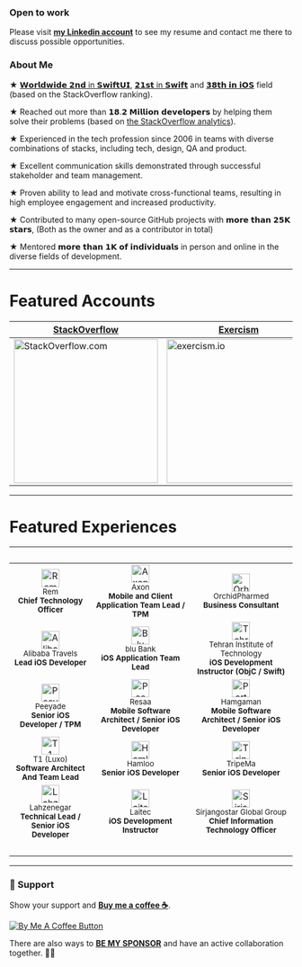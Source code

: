 ### Open to work
Please visit [**my Linkedin account**](https://www.linkedin.com/in/mojtabahosseini/) to see my resume and contact me there to discuss possible opportunities.

### About Me

★ [𝗪𝗼𝗿𝗹𝗱𝘄𝗶𝗱𝗲 𝟮𝗻𝗱 in 𝗦𝘄𝗶𝗳𝘁𝗨𝗜](https://stackoverflow.com/tags/swiftui/topusers), [𝟮𝟭𝘀𝘁 in 𝗦𝘄𝗶𝗳𝘁](https://data.stackexchange.com/stackoverflow/query/1813617/user-rank-for-a-specific-tag?UserId=5623035&TagName=Swift) and [𝟯𝟴𝘁𝗵 𝗶𝗻 𝗶𝗢𝗦](https://data.stackexchange.com/stackoverflow/query/1813617/user-rank-for-a-specific-tag?UserId=5623035&TagName=iOS) field (based on the StackOverflow ranking).

★ Reached out more than 𝟭𝟴.𝟮 𝗠𝗶𝗹𝗹𝗶𝗼𝗻 𝗱𝗲𝘃𝗲𝗹𝗼𝗽𝗲𝗿𝘀 by helping them solve their problems (based on [the StackOverflow analytics](http://stackoverflow.com/users/5623035/mojtaba-hosseini)).

★ Experienced in the tech profession since 2006 in teams with diverse combinations of stacks, including tech, design, QA and product.

★ Excellent communication skills demonstrated through successful stakeholder and team management.

★ Proven ability to lead and motivate cross-functional teams, resulting in high employee engagement and increased productivity.

★ Contributed to many open-source GitHub projects with 𝗺𝗼𝗿𝗲 𝘁𝗵𝗮𝗻 𝟮𝟱𝗞 𝘀𝘁𝗮𝗿𝘀, (Both as the owner and as a contributor in total)

★ Mentored 𝗺𝗼𝗿𝗲 𝘁𝗵𝗮𝗻 𝟭𝗞 𝗼𝗳 𝗶𝗻𝗱𝗶𝘃𝗶𝗱𝘂𝗮𝗹𝘀 in person and online in the diverse fields of development.

---

# Featured Accounts

**[StackOverflow](https://stackoverflow.com/users/5623035/mojtaba-hosseini)** | **[Exercism](https://exercism.io/profiles/MojtabaHs)** | **[Linkedin](https://www.linkedin.com/in/mojtabahosseini)** |
--- | --- | ---
|[<img width="256" alt="StackOverflow.com" src="https://i.stack.imgur.com/cc0sZ.png">](https://stackoverflow.com/users/5623035/mojtaba-hosseini)|[<img width="256" alt="exercism.io" src="https://i.stack.imgur.com/3e8H2.png">](https://exercism.io/profiles/MojtabaHs)|[<img width="256" alt="Linkedin" src="https://i.stack.imgur.com/QhUGl.png">](https://www.linkedin.com/in/mojtabahosseini)|

---

# Featured Experiences
&nbsp; | &nbsp; | &nbsp;   
:---: | :---: | :---: 
|[<img width="32" alt="Rem" src="https://i.stack.imgur.com/6tJTp.png">](https://bettersleepapp.com)<br><sub>Rem</sub><br><sub>**Chief Technology Officer**</sub>|[<img width="32" alt="Axon" src="https://i.stack.imgur.com/75hEo.png">](https://axon.me)<br><sub>Axon</sub><br><sub>**Mobile and Client Application Team Lead / TPM**</sub>|[<img width="32" alt="OrhidPharmed" src="https://i.stack.imgur.com/U8cuI.png">](https://orchidpharmed.com)<br><sub>OrchidPharmed</sub><br><sub>**Business Consultant**</sub>
|[<img width="32" alt="Alibaba" src="https://i.stack.imgur.com/WbKJB.jpg">](https://alibaba.ir)<br><sub>Alibaba Travels</sub><br><sub>**Lead iOS Developer**</sub>|[<img width="32" alt="Blu Bank" src="https://i.stack.imgur.com/LNxIO.jpg">](https://blubank.com)<br><sub>blu Bank</sub><br><sub>**iOS Application Team Lead**</sub>|[<img width="32" alt="Tehran Institute of Technology" src="https://i.stack.imgur.com/a9iTD.png">](https://mft.info)<br><sub>Tehran Institute of Technology</sub><br><sub>**iOS Development Instructor (ObjC / Swift)**</sub>
|[<img width="32" alt="Peeyade" src="https://i.stack.imgur.com/X5sXw.png">](https://peeyade.com)<br><sub>Peeyade</sub><br><sub>**Senior iOS Developer / TPM**</sub>|[<img width="32" alt="PeeGreen and Silver Leavesyade" src="https://i.stack.imgur.com/PMQRU.jpg">](https://resaa.net)<br><sub>Resaa</sub><br><sub>**Mobile Software Architect / Senior iOS Developer**</sub>|[<img width="32" alt="Partners ICT Group Co. (Hamgaman Co.)" src="https://i.stack.imgur.com/ez5aP.png">](http://partners.ir)<br><sub>Hamgaman</sub><br><sub>**Mobile Software Architect / Senior iOS Developer**</sub>
|[<img width="32" alt="T1 (Luxo)" src="https://i.stack.imgur.com/4uor7.png">](https://ibbi.ir/en)<br><sub>T1 (Luxo)</sub><br><sub>**Software Architect And Team Lead**</sub>|[<img width="32" alt="Hamloo" src="https://i.stack.imgur.com/T3pJ4.png">](https://hamloo.com)<br><sub>Hamloo</sub><br><sub>**Senior iOS Developer**</sub>|[<img width="32" alt="TripeMa" src="https://i.stack.imgur.com/89KSN.jpg">](https://tripema.com)<br><sub>TripeMa</sub><br><sub>**Senior iOS Developer**</sub>
|[<img width="32" alt="Lahzenegar" src="https://i.stack.imgur.com/lHKXw.png">](https://lahzenegar.com)<br><sub>Lahzenegar</sub><br><sub>**Technical Lead / Senior iOS Developer**</sub>|[<img width="32" alt="Laitec" src="https://i.stack.imgur.com/lobw1.png">](https://laitec.ir)<br><sub>Laitec</sub><br><sub>**iOS Development Instructor**</sub>|[<img width="32" alt="Sirjangostar Global Group" src="https://i.stack.imgur.com/XrrgN.jpg">](https://sirjangostar.com)<br><sub>Sirjangostar Global Group</sub><br><sub>**Chief Information Technology Officer**</sub>
| &nbsp; | &nbsp; | &nbsp;

---

### 🌟 Support
Show your support and [**Buy me a coffee ☕️**](https://www.buymeacoffee.com/MojtabaHs).

[<img alt="By Me A Coffee Button" src="https://i.stack.imgur.com/bLOMF.png">](https://www.buymeacoffee.com/MojtabaHs)

There are also ways to [**BE MY SPONSOR**](https://www.buymeacoffee.com/MojtabaHs/membership) and have an active collaboration together. 💪🏻
